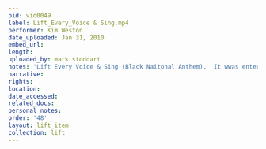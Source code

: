 ```yaml
---
pid: vid0049
label: Lift_Every_Voice & Sing.mp4
performer: Kim Weston
date_uploaded: Jan 31, 2010
embed_url: 
length: 
uploaded_by: mark stoddart
notes: 'Lift Every Voice & Sing (Black Naitonal Anthem).  It wwas entered in '
narrative: 
rights: 
location: 
date_accessed: 
related_docs: 
personal_notes: 
order: '48'
layout: lift_item
collection: lift
---
```

